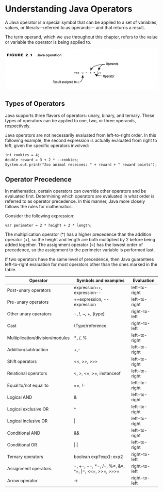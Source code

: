 # Understanding Java Operators

A Java operator is a special symbol that can be applied to a set of variables, values, or literals—referred to as
operands— and that returns a result.

The term operand, which we use throughout this chapter, refers to the value or variable the operator is being applied
to.

![](undestanding_java_operators/Java-operation.png)

## Types of Operators

Java supports three flavors of operators: unary, binary, and ternary. These types of operators can be applied to one,
two, or three operands, respectively.

Java operators are not necessarily evaluated from left-to-right order. In this following example, the second expression
is actually evaluated from right to left, given the specific operators involved:

    int cookies = 4;
    double reward = 3 + 2 * --cookies;
    System.out.print("Zoo animal receives: " + reward + " reward points");

## Operator Precedence

In mathematics, certain operators can override other operators and be evaluated first. Determining which operators are
evaluated in what order is referred to as operator precedence. In this manner, Java more closely follows the rules for
mathematics.

Consider the following expression:

    var perimeter = 2 * height + 2 * length;

The multiplication operator (*) has a higher precedence than the addition operator (+), so the height and length are
both multiplied by 2 before being added together. The assignment operator (=) has the lowest order of precedence, so the
assignment to the perimeter variable is performed last.

If two operators have the same level of precedence, then Java guarantees left-to-right evaluation for most operators
other than the ones marked in the table.

| Operator                         | Symbols and examples                                                                  | Evaluation    |
|----------------------------------|---------------------------------------------------------------------------------------|---------------|
| Post-unary operators             | expression++, expression--                                                            | left-to-right |
| Pre-unary operators              | ++expression, --expression                                                            | left-to-right |
| Other unary operators            | -, !, ~, +, (type)                                                                    | right-to-left |
| Cast                             | (Type)reference                                                                       | right-to-left |
| Multiplication/division/modulus  | *, /, %                                                                               | left-to-right |
| Addition/subtraction             | +,-                                                                                   | left-to-right |
| Shift operators                  | <<, >>, >>>                                                                           | left-to-right |
| Relational operators             | <, >, <=, >=, instanceof                                                              | left-to-right |
| Equal to/not equal to            | ==, !=                                                                                | left-to-right |
| Logical AND                      | &                                                                                     | left-to-right |
| Logical exclusive OR             | ^                                                                                     | left-to-right |
| Logical inclusive OR             | &#124;                                                                                | left-to-right |
| Conditional AND                  | &&                                                                                    | left-to-right |
| Conditional OR                   | &#124; &#124;                                                                         | left-to-right |
| Ternary operators                | boolean exp?exp1: exp2                                                                | right-to-left |
| Assignment operators             | =, +=, -=, *=, /=, %=, &=, <br/>^=, &#124;=, <<=, >>=, >>>=                           | right-to-left |
| Arrow operator                   | ->                                                                                    | right-to-left |



